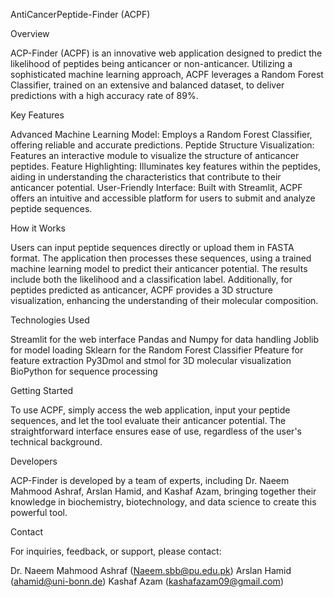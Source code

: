 AntiCancerPeptide-Finder (ACPF)


Overview


ACP-Finder (ACPF) is an innovative web application designed to predict the likelihood of peptides being anticancer or non-anticancer. Utilizing a sophisticated machine learning approach, ACPF leverages a Random Forest Classifier, trained on an extensive and balanced dataset, to deliver predictions with a high accuracy rate of 89%.

Key Features

Advanced Machine Learning Model: Employs a Random Forest Classifier, offering reliable and accurate predictions.
Peptide Structure Visualization: Features an interactive module to visualize the structure of anticancer peptides.
Feature Highlighting: Illuminates key features within the peptides, aiding in understanding the characteristics that contribute to their anticancer potential.
User-Friendly Interface: Built with Streamlit, ACPF offers an intuitive and accessible platform for users to submit and analyze peptide sequences.

How it Works

Users can input peptide sequences directly or upload them in FASTA format. The application then processes these sequences, using a trained machine learning model to predict their anticancer potential. The results include both the likelihood and a classification label. Additionally, for peptides predicted as anticancer, ACPF provides a 3D structure visualization, enhancing the understanding of their molecular composition.

Technologies Used

Streamlit for the web interface
Pandas and Numpy for data handling
Joblib for model loading
Sklearn for the Random Forest Classifier
Pfeature for feature extraction
Py3Dmol and stmol for 3D molecular visualization
BioPython for sequence processing

Getting Started

To use ACPF, simply access the web application, input your peptide sequences, and let the tool evaluate their anticancer potential. The straightforward interface ensures ease of use, regardless of the user's technical background.

Developers

ACP-Finder is developed by a team of experts, including Dr. Naeem Mahmood Ashraf, Arslan Hamid, and Kashaf Azam, bringing together their knowledge in biochemistry, biotechnology, and data science to create this powerful tool.

Contact

For inquiries, feedback, or support, please contact:

Dr. Naeem Mahmood Ashraf (Naeem.sbb@pu.edu.pk)
Arslan Hamid (ahamid@uni-bonn.de)
Kashaf Azam (kashafazam09@gmail.com)
